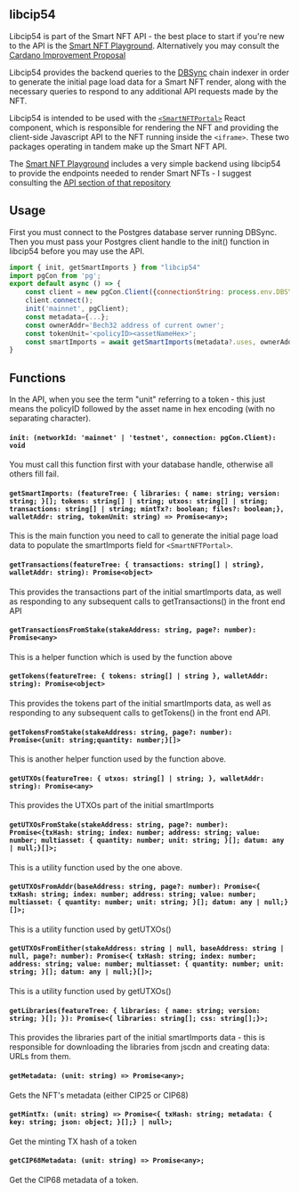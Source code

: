 ## libcip54

Libcip54 is part of the Smart NFT API - the best place to start if you're new to the API is the [Smart NFT Playground](https://nft-playground.dev). Alternatively you may consult the [Cardano Improvement Proposal](https://cips.cardano.org/cips/cip54)

Libcip54 provides the backend queries to the [DBSync](https://github.com/input-output-hk/cardano-db-sync) chain indexer in order to generate the initial page load data for a Smart NFT render, along with the necessary queries to respond to any additional API requests made by the NFT. 

Libcip54 is intended to be used with the [`<SmartNFTPortal>`](https://github.com/kieransimkin/smartnftportal) React component, which is responsible for rendering the NFT and providing the client-side Javascript API to the NFT running inside the `<iframe>`. These two packages operating in tandem make up the Smart NFT API.

The [Smart NFT Playground](https://nft-playground.dev/) includes a very simple backend using libcip54 to provide the endpoints needed to render Smart NFTs - I suggest consulting the [API section of that repository](https://github.com/kieransimkin/cip54-playground/tree/main/pages/api) 

## Usage

First you must connect to the Postgres database server running DBSync. Then you must pass your Postgres client handle to the init() function in libcip54 before you may use the API.

```js
import { init, getSmartImports } from "libcip54"
import pgCon from 'pg';
export default async () => { 
    const client = new pgCon.Client({connectionString: process.env.DBSYNC_URI});
    client.connect();
    init('mainnet', pgClient);
    const metadata={...};
    const ownerAddr='Bech32 address of current owner';
    const tokenUnit='<policyID><assetNameHex>';
    const smartImports = await getSmartImports(metadata?.uses, ownerAddr, tokenUnit)
}
```

## Functions

In the API, when you see the term "unit" referring to a token - this just means the policyID followed by the asset name in hex encoding (with no separating character). 

#### `init: (networkId: 'mainnet' | 'testnet', connection: pgCon.Client): void`

You must call this function first with your database handle, otherwise all others fill fail.

#### `getSmartImports: (featureTree: { libraries: { name: string; version: string; }[]; tokens: string[] | string; utxos: string[] | string; transactions: string[] | string; mintTx?: boolean; files?: boolean;}, walletAddr: string, tokenUnit: string) => Promise<any>;`

This is the main function you need to call to generate the initial page load data to populate the smartImports field for `<SmartNFTPortal>`.

#### `getTransactions(featureTree: { transactions: string[] | string}, walletAddr: string): Promise<object>`

This provides the transactions part of the initial smartImports data, as well as responding to any subsequent calls to getTransactions() in the front end API

#### `getTransactionsFromStake(stakeAddress: string, page?: number): Promise<any>`

This is a helper function which is used by the function above

#### `getTokens(featureTree: { tokens: string[] | string }, walletAddr: string): Promise<object>`

This provides the tokens part of the initial smartImports data, as well as responding to any subsequent calls to getTokens() in the front end API.

#### `getTokensFromStake(stakeAddress: string, page?: number): Promise<{unit: string;quantity: number;}[]>`

This is another helper function used by the function above.

#### `getUTXOs(featureTree: { utxos: string[] | string; }, walletAddr: string): Promise<any>`

This provides the UTXOs part of the initial smartImports 

#### `getUTXOsFromStake(stakeAddress: string, page?: number): Promise<{txHash: string; index: number; address: string; value: number; multiasset: { quantity: number; unit: string; }[]; datum: any | null;}[]>;`

This is a utility function used by the one above.

#### `getUTXOsFromAddr(baseAddress: string, page?: number): Promise<{ txHash: string; index: number; address: string; value: number; multiasset: { quantity: number; unit: string; }[]; datum: any | null;}[]>;`

This is a utility function used by getUTXOs()

#### `getUTXOsFromEither(stakeAddress: string | null, baseAddress: string | null, page?: number): Promise<{ txHash: string; index: number; address: string; value: number; multiasset: { quantity: number; unit: string; }[]; datum: any | null;}[]>;`

This is a utility function used by getUTXOs()

#### `getLibraries(featureTree: { libraries: { name: string; version: string; }[]; }): Promise<{ libraries: string[]; css: string[];}>;`

This provides the libraries part of the initial smartImports data - this is responsible for downloading the libraries from jscdn and creating data: URLs from them.

#### `getMetadata: (unit: string) => Promise<any>;`

Gets the NFT's metadata (either CIP25 or CIP68)

#### `getMintTx: (unit: string) => Promise<{ txHash: string; metadata: { key: string; json: object; }[];} | null>;`

Get the minting TX hash of a token

#### `getCIP68Metadata: (unit: string) => Promise<any>;`

Get the CIP68 metadata of a token.
